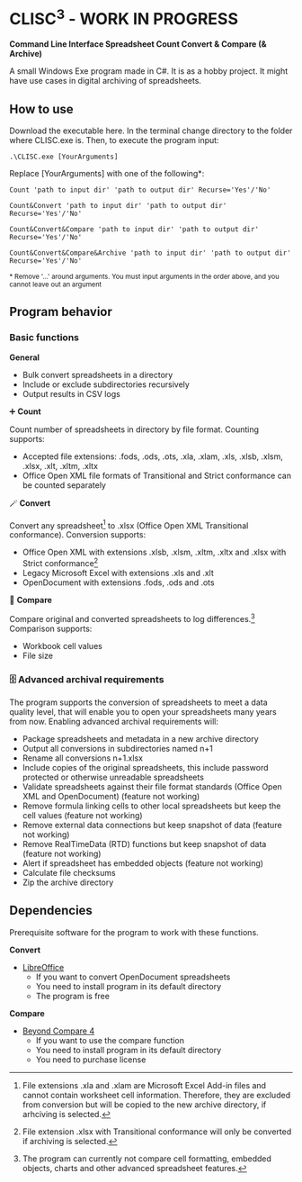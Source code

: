 # CLISC<sup>3</sup> - WORK IN PROGRESS
**Command Line Interface Spreadsheet Count Convert & Compare (& Archive)**

A small Windows Exe program made in C#. It is as a hobby project. It might have use cases in digital archiving of spreadsheets.

## How to use
Download the executable here. In the terminal change directory to the folder where CLISC.exe is. Then, to execute the program input:

```
.\CLISC.exe [YourArguments]
```

Replace [YourArguments] with one of the following*:

```
Count 'path to input dir' 'path to output dir' Recurse='Yes'/'No'
```
```
Count&Convert 'path to input dir' 'path to output dir' Recurse='Yes'/'No'
```
```
Count&Convert&Compare 'path to input dir' 'path to output dir' Recurse='Yes'/'No'
```
```
Count&Convert&Compare&Archive 'path to input dir' 'path to output dir' Recurse='Yes'/'No'
```
<sub>* Remove '...' around arguments. You must input arguments in the order above, and you cannot leave out an argument</sub>

## Program behavior

### Basic functions

**General**
* Bulk convert spreadsheets in a directory
* Include or exclude subdirectories recursively
* Output results in CSV logs

:heavy_plus_sign: **Count**

Count number of spreadsheets in directory by file format. Counting supports:
* Accepted file extensions: .fods, .ods, .ots, .xla, .xlam, .xls, .xlsb, .xlsm, .xlsx, .xlt, .xltm, .xltx
* Office Open XML file formats of Transitional and Strict conformance can be counted separately

:magic_wand: **Convert**

Convert any spreadsheet[^1] to .xlsx (Office Open XML Transitional conformance). Conversion supports:
* Office Open XML with extensions .xlsb, .xlsm, .xltm, .xltx and .xlsx with Strict conformance[^2]
* Legacy Microsoft Excel with extensions .xls and .xlt
* OpenDocument with extensions .fods, .ods and .ots

:microscope: **Compare**

Compare original and converted spreadsheets to log differences.[^3] Comparison supports:
* Workbook cell values
* File size

### :file_cabinet: Advanced archival requirements
The program supports the conversion of spreadsheets to meet a data quality level, that will enable you to open your spreadsheets many years from now. Enabling advanced archival requirements will:

* Package spreadsheets and metadata in a new archive directory
* Output all conversions in subdirectories named n+1
* Rename all conversions n+1.xlsx
* Include copies of the original spreadsheets, this include password protected or otherwise unreadable spreadsheets
* Validate spreadsheets against their file format standards (Office Open XML and OpenDocument) (feature not working)
* Remove formula linking cells to other local spreadsheets but keep the cell values (feature not working)
* Remove external data connections but keep snapshot of data (feature not working)
* Remove RealTimeData (RTD) functions but keep snapshot of data (feature not working)
* Alert if spreadsheet has embedded objects (feature not working)
* Calculate file checksums
* Zip the archive directory

## Dependencies
Prerequisite software for the program to work with these functions.

**Convert**
* [LibreOffice](https://www.libreoffice.org/)
  - If you want to convert OpenDocument spreadsheets
  - You need to install program in its default directory
  - The program is free

**Compare**
* [Beyond Compare 4](https://www.scootersoftware.com/)
  - If you want to use the compare function
  - You need to install program in its default directory
  - You need to purchase license

[^1]: File extensions .xla and .xlam are Microsoft Excel Add-in files and cannot contain worksheet cell information. Therefore, they are excluded from conversion but will be copied to the new archive directory, if arhciving is selected.
[^2]: File extension .xlsx with Transitional conformance will only be converted if archiving is selected.
[^3]: The program can currently not compare cell formatting, embedded objects, charts and other advanced spreadsheet features.
